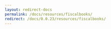```yaml
---
layout: redirect-docs
permalink: /docs/resources/fiscalbooks/
redirect: /docs/0.0.23/resources/fiscalbooks/
---
```

